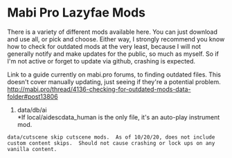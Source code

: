 # Mabi Pro Lazyfae Mods
 
There is a variety of different mods available here.  You can just download and use all, or pick and choose.  Either way, I strongly recommend you know how to check for outdated mods at the very least, because I will not generally notify and make updates for the public, so much as myself.  So if I'm not active or forget to update via github, crashing is expected.

Link to a guide currently on mabi.pro forums, to finding outdated files.  This doesn't cover manually updating, just seeing if they're a potential problem.
<http://mabi.pro/thread/4136-checking-for-outdated-mods-data-folder#post13806>


1. data/db/ai<br>
*If local/aidescdata_human is the only file, it's an auto-play instrument mod.


`data/cutscene
skip cutscene mods.  As of 10/20/20, does not include custom content skips.  Should not cause crashing or lock ups on any vanilla content.`

